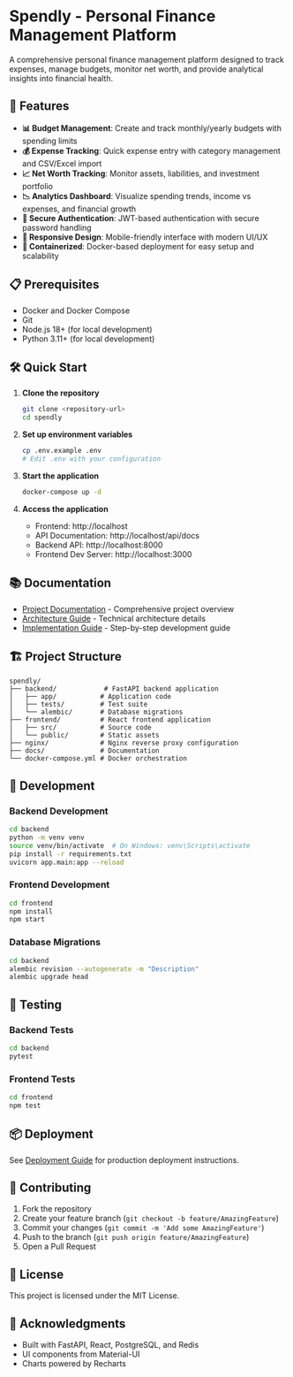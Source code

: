 # Spendly - Personal Finance Management Platform

A comprehensive personal finance management platform designed to track expenses, manage budgets, monitor net worth, and provide analytical insights into financial health.

## 🚀 Features

- **📊 Budget Management**: Create and track monthly/yearly budgets with spending limits
- **💰 Expense Tracking**: Quick expense entry with category management and CSV/Excel import
- **📈 Net Worth Tracking**: Monitor assets, liabilities, and investment portfolio
- **📉 Analytics Dashboard**: Visualize spending trends, income vs expenses, and financial growth
- **🔐 Secure Authentication**: JWT-based authentication with secure password handling
- **📱 Responsive Design**: Mobile-friendly interface with modern UI/UX
- **🐳 Containerized**: Docker-based deployment for easy setup and scalability

## 📋 Prerequisites

- Docker and Docker Compose
- Git
- Node.js 18+ (for local development)
- Python 3.11+ (for local development)

## 🛠️ Quick Start

1. **Clone the repository**
   ```bash
   git clone <repository-url>
   cd spendly
   ```

2. **Set up environment variables**
   ```bash
   cp .env.example .env
   # Edit .env with your configuration
   ```

3. **Start the application**
   ```bash
   docker-compose up -d
   ```

4. **Access the application**
   - Frontend: http://localhost
   - API Documentation: http://localhost/api/docs
   - Backend API: http://localhost:8000
   - Frontend Dev Server: http://localhost:3000

## 📚 Documentation

- [Project Documentation](docs/PROJECT_DOCUMENTATION.md) - Comprehensive project overview
- [Architecture Guide](docs/ARCHITECTURE.md) - Technical architecture details
- [Implementation Guide](docs/IMPLEMENTATION_GUIDE.md) - Step-by-step development guide

## 🏗️ Project Structure

```
spendly/
├── backend/            # FastAPI backend application
│   ├── app/           # Application code
│   ├── tests/         # Test suite
│   └── alembic/       # Database migrations
├── frontend/          # React frontend application
│   ├── src/           # Source code
│   └── public/        # Static assets
├── nginx/             # Nginx reverse proxy configuration
├── docs/              # Documentation
└── docker-compose.yml # Docker orchestration
```

## 🔧 Development

### Backend Development

```bash
cd backend
python -m venv venv
source venv/bin/activate  # On Windows: venv\Scripts\activate
pip install -r requirements.txt
uvicorn app.main:app --reload
```

### Frontend Development

```bash
cd frontend
npm install
npm start
```

### Database Migrations

```bash
cd backend
alembic revision --autogenerate -m "Description"
alembic upgrade head
```

## 🧪 Testing

### Backend Tests
```bash
cd backend
pytest
```

### Frontend Tests
```bash
cd frontend
npm test
```

## 📦 Deployment

See [Deployment Guide](docs/IMPLEMENTATION_GUIDE.md#deployment) for production deployment instructions.

## 🤝 Contributing

1. Fork the repository
2. Create your feature branch (`git checkout -b feature/AmazingFeature`)
3. Commit your changes (`git commit -m 'Add some AmazingFeature'`)
4. Push to the branch (`git push origin feature/AmazingFeature`)
5. Open a Pull Request

## 📄 License

This project is licensed under the MIT License.

## 🙏 Acknowledgments

- Built with FastAPI, React, PostgreSQL, and Redis
- UI components from Material-UI
- Charts powered by Recharts
